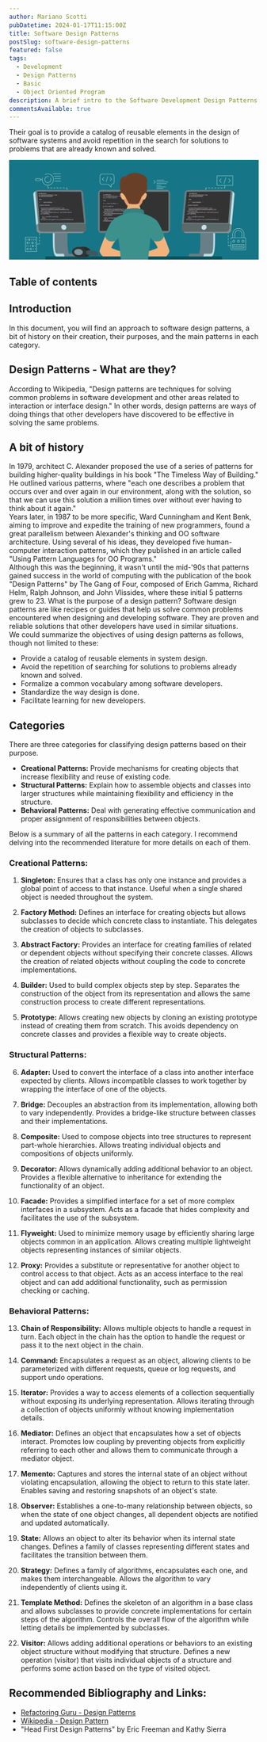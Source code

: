 ```yaml
---
author: Mariano Scotti
pubDatetime: 2024-01-17T11:15:00Z
title: Software Design Patterns
postSlug: software-design-patterns
featured: false
tags:
  - Development
  - Design Patterns
  - Basic
  - Object Oriented Program
description: A brief intro to the Software Development Design Patterns.
commentsAvailable: true
---
```


Their goal is to provide a catalog of reusable elements in the design of software systems and avoid repetition in the search for solutions to problems that are already known and solved.

![Software Patterns Design](../../assets/images/posts/softwareDeveloper.webp)

## Table of contents

## Introduction

In this document, you will find an approach to software design patterns, a bit of history on their creation, their purposes, and the main patterns in each category.

## Design Patterns - What are they?

According to Wikipedia, "Design patterns are techniques for solving common problems in software development and other areas related to interaction or interface design." In other words, design patterns are ways of doing things that other developers have discovered to be effective in solving the same problems.

## A bit of history

In 1979, architect C. Alexander proposed the use of a series of patterns for building higher-quality buildings in his book "The Timeless Way of Building." He outlined various patterns, where "each one describes a problem that occurs over and over again in our environment, along with the solution, so that we can use this solution a million times over without ever having to think about it again."  
Years later, in 1987 to be more specific, Ward Cunningham and Kent Benk, aiming to improve and expedite the training of new programmers, found a great parallelism between Alexander's thinking and OO software architecture. Using several of his ideas, they developed five human-computer interaction patterns, which they published in an article called "Using Pattern Languages for OO Programs."  
Although this was the beginning, it wasn't until the mid-'90s that patterns gained success in the world of computing with the publication of the book "Design Patterns" by The Gang of Four, composed of Erich Gamma, Richard Helm, Ralph Johnson, and John Vlissides, where these initial 5 patterns grew to 23.
What is the purpose of a design pattern?
Software design patterns are like recipes or guides that help us solve common problems encountered when designing and developing software. They are proven and reliable solutions that other developers have used in similar situations.  
We could summarize the objectives of using design patterns as follows, though not limited to these:

- Provide a catalog of reusable elements in system design.
- Avoid the repetition of searching for solutions to problems already known and solved.
- Formalize a common vocabulary among software developers.
- Standardize the way design is done.
- Facilitate learning for new developers.

## Categories

There are three categories for classifying design patterns based on their purpose.

- **Creational Patterns:** Provide mechanisms for creating objects that increase flexibility and reuse of existing code.
- **Structural Patterns:** Explain how to assemble objects and classes into larger structures while maintaining flexibility and efficiency in the structure.
- **Behavioral Patterns:** Deal with generating effective communication and proper assignment of responsibilities between objects.

Below is a summary of all the patterns in each category. I recommend delving into the recommended literature for more details on each of them.

### Creational Patterns:

1. **Singleton:**
   Ensures that a class has only one instance and provides a global point of access to that instance. Useful when a single shared object is needed throughout the system.

2. **Factory Method:**
   Defines an interface for creating objects but allows subclasses to decide which concrete class to instantiate. This delegates the creation of objects to subclasses.

3. **Abstract Factory:**
   Provides an interface for creating families of related or dependent objects without specifying their concrete classes. Allows the creation of related objects without coupling the code to concrete implementations.

4. **Builder:**
   Used to build complex objects step by step. Separates the construction of the object from its representation and allows the same construction process to create different representations.

5. **Prototype:**
   Allows creating new objects by cloning an existing prototype instead of creating them from scratch. This avoids dependency on concrete classes and provides a flexible way to create objects.

### Structural Patterns:

6. **Adapter:**
   Used to convert the interface of a class into another interface expected by clients. Allows incompatible classes to work together by wrapping the interface of one of the objects.

7. **Bridge:**
   Decouples an abstraction from its implementation, allowing both to vary independently. Provides a bridge-like structure between classes and their implementations.

8. **Composite:**
   Used to compose objects into tree structures to represent part-whole hierarchies. Allows treating individual objects and compositions of objects uniformly.

9. **Decorator:**
   Allows dynamically adding additional behavior to an object. Provides a flexible alternative to inheritance for extending the functionality of an object.

10. **Facade:**
    Provides a simplified interface for a set of more complex interfaces in a subsystem. Acts as a facade that hides complexity and facilitates the use of the subsystem.

11. **Flyweight:**
    Used to minimize memory usage by efficiently sharing large objects common in an application. Allows creating multiple lightweight objects representing instances of similar objects.

12. **Proxy:**
    Provides a substitute or representative for another object to control access to that object. Acts as an access interface to the real object and can add additional functionality, such as permission checking or caching.

### Behavioral Patterns:

13. **Chain of Responsibility:**
    Allows multiple objects to handle a request in turn. Each object in the chain has the option to handle the request or pass it to the next object in the chain.

14. **Command:**
    Encapsulates a request as an object, allowing clients to be parameterized with different requests, queue or log requests, and support undo operations.

15. **Iterator:**
    Provides a way to access elements of a collection sequentially without exposing its underlying representation. Allows iterating through a collection of objects uniformly without knowing implementation details.

16. **Mediator:**
    Defines an object that encapsulates how a set of objects interact. Promotes low coupling by preventing objects from explicitly referring to each other and allows them to communicate through a mediator object.

17. **Memento:**
    Captures and stores the internal state of an object without violating encapsulation, allowing the object to return to this state later. Enables saving and restoring snapshots of an object's state.

18. **Observer:**
    Establishes a one-to-many relationship between objects, so when the state of one object changes, all dependent objects are notified and updated automatically.

19. **State:**
    Allows an object to alter its behavior when its internal state changes. Defines a family of classes representing different states and facilitates the transition between them.

20. **Strategy:**
    Defines a family of algorithms, encapsulates each one, and makes them interchangeable. Allows the algorithm to vary independently of clients using it.

21. **Template Method:**
    Defines the skeleton of an algorithm in a base class and allows subclasses to provide concrete implementations for certain steps of the algorithm. Controls the overall flow of the algorithm while letting details be implemented by subclasses.

22. **Visitor:**
    Allows adding additional operations or behaviors to an existing object structure without modifying that structure. Defines a new operation (visitor) that visits individual objects of a structure and performs some action based on the type of visited object.

## Recommended Bibliography and Links:

- [Refactoring Guru - Design Patterns](https://refactoring.guru/es/design-patterns)
- [Wikipedia - Design Pattern](https://es.wikipedia.org/wiki/Patr%C3%B3n_de_dise%C3%B1o)
- "Head First Design Patterns" by Eric Freeman and Kathy Sierra
